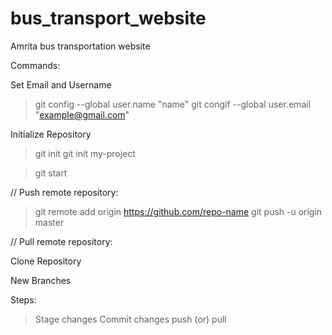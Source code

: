 # bus_transport_website
Amrita bus transportation website

Commands:

Set Email and Username
> git config --global user.name "name"
> git congif --global user.email "example@gmail.com"

Initialize Repository

> git init 
> git init my-project

> git start

// Push remote repository:
> git remote add origin https://github.com/repo-name
> git push -u origin master

// Pull remote repository:
>

Clone Repository

New Branches

Steps:

> Stage changes
> Commit changes
> push (or) pull

